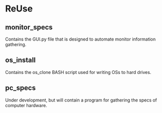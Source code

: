 # ReUse

## monitor_specs
Contains the GUI.py file that is designed to automate monitor information gathering.

## os_install
Contains the os_clone BASH script used for writing OSs to hard drives.

## pc_specs
Under development, but will contain a program for gathering the specs of computer hardware.
